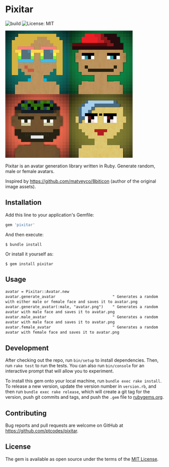 # Pixitar

![build](https://github.com/ptcodes/pixitar/workflows/build/badge.svg)
![License: MIT](https://img.shields.io/badge/License-MIT-blue.svg)

![Pixitar avatar examples](examples/avatars.png)

Pixitar is an avatar generation library written in Ruby. Generate random, male or female avatars.

Inspired by https://github.com/matveyco/8biticon (author of the original image assets). 

## Installation

Add this line to your application's Gemfile:

```ruby
gem 'pixitar'
```

And then execute:

    $ bundle install

Or install it yourself as:

    $ gem install pixitar

## Usage

```
avatar = Pixitar::Avatar.new
avatar.generate_avatar                         " Generates a random with either male or female face and saves it to avatar.png
avatar.generate_avatar(:male, "avatar.png")    " Generates a random avatar with male face and saves it to avatar.png
avatar.male_avatar                             " Generates a random avatar with male face and saves it to avatar.png
avatar.female_avatar                           " Generates a random avatar with female face and saves it to avatar.png
```

## Development

After checking out the repo, run `bin/setup` to install dependencies. Then, run `rake test` to run the tests. You can also run `bin/console` for an interactive prompt that will allow you to experiment.

To install this gem onto your local machine, run `bundle exec rake install`. To release a new version, update the version number in `version.rb`, and then run `bundle exec rake release`, which will create a git tag for the version, push git commits and tags, and push the `.gem` file to [rubygems.org](https://rubygems.org).

## Contributing

Bug reports and pull requests are welcome on GitHub at https://github.com/ptcodes/pixitar.

## License

The gem is available as open source under the terms of the [MIT License](https://opensource.org/licenses/MIT).
